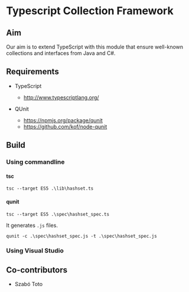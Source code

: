 # Typescript Collection Framework #

## Aim ##

Our aim is to extend TypeScript with this module that ensure well-known collections and interfaces from Java and C#.

## Requirements ##

* TypeScript
	* http://www.typescriptlang.org/

* QUnit
	* https://npmjs.org/package/qunit
	* https://github.com/kof/node-qunit

## Build ##

### Using commandline ###

#### tsc ####

	tsc --target ES5 .\lib\hashset.ts

#### qunit ####

	tsc --target ES5 .\spec\hashset_spec.ts

It generates `.js` files.

	qunit -c .\spec\hashset_spec.js -t .\spec\hashset_spec.js


### Using Visual Studio ###




## Co-contributors ##

* Szabó Toto
